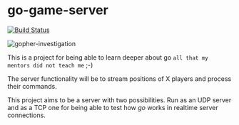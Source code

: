 # go-game-server

[![Build Status](https://travis-ci.org/jmaeso/go-game-server.svg?branch=feature%2Fadd_travis_test_launcher)](https://travis-ci.org/jmaeso/go-game-server)

![gopher-investigation](https://lemag.sfeir.com/wp-content/uploads/2016/12/gophers5th-1024x595.jpg)

This is a project for being able to learn deeper about go `all that my mentors did not teach me` ;-)

The server functionality will be to stream positions of X players and process their commands.

This project aims to be a server with two possibilities. Run as an UDP server and as a TCP one for being able to test how *go* works in realtime server connections.
